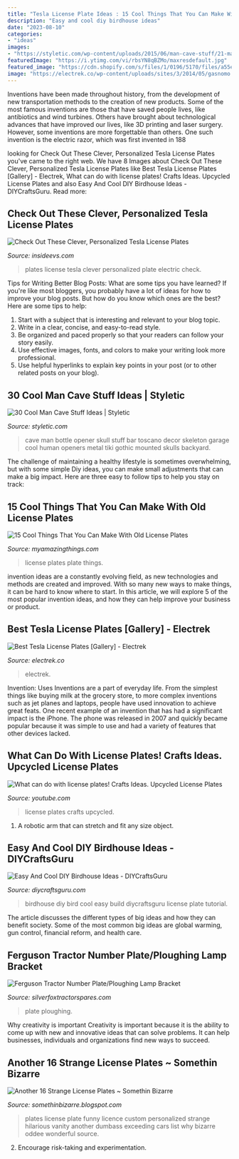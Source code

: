 ```yaml
---
title: "Tesla License Plate Ideas : 15 Cool Things That You Can Make With Old License Plates"
description: "Easy and cool diy birdhouse ideas"
date: "2023-08-10"
categories:
- "ideas"
images:
- "https://styletic.com/wp-content/uploads/2015/06/man-cave-stuff/21-man-cave-stuff-ideas.jpg"
featuredImage: "https://i.ytimg.com/vi/rbsYN8qBZMo/maxresdefault.jpg"
featured_image: "https://cdn.shopify.com/s/files/1/0196/5170/files/a55eaa46-a95a-43dc-9fab-2c10e73c814e_grande.JPG?v=1530958126"
image: "https://electrek.co/wp-content/uploads/sites/3/2014/05/gasnomo.jpg"
---
```



Inventions have been made throughout history, from the development of new transportation methods to the creation of new products. Some of the most famous inventions are those that have saved people lives, like antibiotics and wind turbines. Others have brought about technological advances that have improved our lives, like 3D printing and laser surgery. However, some inventions are more forgettable than others. One such invention is the electric razor, which was first invented in 188
	

		
looking for Check Out These Clever, Personalized Tesla License Plates you've came to the right web. We have 8 Images about Check Out These Clever, Personalized Tesla License Plates like Best Tesla License Plates [Gallery] - Electrek, What can do with license plates! Crafts Ideas. Upcycled License Plates and also Easy And Cool DIY Birdhouse Ideas - DIYCraftsGuru. Read more:
		
    
## Check Out These Clever, Personalized Tesla License Plates

<img loading=lazy src="https://cdn.shopify.com/s/files/1/0196/5170/files/a55eaa46-a95a-43dc-9fab-2c10e73c814e_grande.JPG?v=1530958126" onerror="this.onerror=null;this.src='https://tse4.mm.bing.net/th?id=OIP.RGuHEbhs4awezCWKUZc2EwHaFj&amp;pid=15.1';" alt="Check Out These Clever, Personalized Tesla License Plates">

_Source: insideevs.com_

>plates license tesla clever personalized plate electric check. 

	

Tips for Writing Better Blog Posts: What are some tips you have learned?
If you're like most bloggers, you probably have a lot of ideas for how to improve your blog posts. But how do you know which ones are the best? Here are some tips to help:
1. Start with a subject that is interesting and relevant to your blog topic.
2. Write in a clear, concise, and easy-to-read style.
3. Be organized and paced properly so that your readers can follow your story easily.
4. Use effective images, fonts, and colors to make your writing look more professional.
5. Use helpful hyperlinks to explain key points in your post (or to other related posts on your blog).

    
## 30 Cool Man Cave Stuff Ideas | Styletic

<img loading=lazy src="https://styletic.com/wp-content/uploads/2015/06/man-cave-stuff/21-man-cave-stuff-ideas.jpg" onerror="this.onerror=null;this.src='https://tse2.mm.bing.net/th?id=OIP.52KOWNbctH4FkOxpLPbQvAHaLH&amp;pid=15.1';" alt="30 Cool Man Cave Stuff Ideas | Styletic">

_Source: styletic.com_

>cave man bottle opener skull stuff bar toscano decor skeleton garage cool human openers metal tiki gothic mounted skulls backyard. 

	

The challenge of maintaining a healthy lifestyle is sometimes overwhelming, but with some simple Diy ideas, you can make small adjustments that can make a big impact. Here are three easy to follow tips to help you stay on track:

    
## 15 Cool Things That You Can Make With Old License Plates

<img loading=lazy src="http://myamazingthings.com/wp-content/uploads/2017/05/license-plate-diy.jpg" onerror="this.onerror=null;this.src='https://tse1.mm.bing.net/th?id=OIP.yEcmWmk8y7FLFyQ--u9HHgHaD3&amp;pid=15.1';" alt="15 Cool Things That You Can Make With Old License Plates">

_Source: myamazingthings.com_

>license plates plate things. 

	

invention ideas are a constantly evolving field, as new technologies and methods are created and improved. With so many new ways to make things, it can be hard to know where to start. In this article, we will explore 5 of the most popular invention ideas, and how they can help improve your business or product.

    
## Best Tesla License Plates [Gallery] - Electrek

<img loading=lazy src="https://electrek.co/wp-content/uploads/sites/3/2014/05/gasnomo.jpg" onerror="this.onerror=null;this.src='https://tse4.mm.bing.net/th?id=OIP.8g5WvxSbJDskxhmAZCivlQHaDR&amp;pid=15.1';" alt="Best Tesla License Plates [Gallery] - Electrek">

_Source: electrek.co_

>electrek. 

	

Invention: Uses
Inventions are a part of everyday life. From the simplest things like buying milk at the grocery store, to more complex inventions such as jet planes and laptops, people have used innovation to achieve great feats. 
One recent example of an invention that has had a significant impact is the iPhone. The phone was released in 2007 and quickly became popular because it was simple to use and had a variety of features that other devices lacked.

    
## What Can Do With License Plates! Crafts Ideas. Upcycled License Plates

<img loading=lazy src="https://i.ytimg.com/vi/rbsYN8qBZMo/maxresdefault.jpg" onerror="this.onerror=null;this.src='https://tse1.mm.bing.net/th?id=OIP.aZBpF6pWxR0sjhduR_5SPwHaEK&amp;pid=15.1';" alt="What can do with license plates! Crafts Ideas. Upcycled License Plates">

_Source: youtube.com_

>license plates crafts upcycled. 

	

1. A robotic arm that can stretch and fit any size object.

    
## Easy And Cool DIY Birdhouse Ideas - DIYCraftsGuru

<img loading=lazy src="https://www.diycraftsguru.com/wp-content/uploads/2018/09/How-to-build-a-Birdhouse-4.jpg" onerror="this.onerror=null;this.src='https://tse3.mm.bing.net/th?id=OIP.CgY7PyVaj8l8nho0Sxi3xAHaMW&amp;pid=15.1';" alt="Easy And Cool DIY Birdhouse Ideas - DIYCraftsGuru">

_Source: diycraftsguru.com_

>birdhouse diy bird cool easy build diycraftsguru license plate tutorial. 

	

The article discusses the different types of big ideas and how they can benefit society. Some of the most common big ideas are global warming, gun control, financial reform, and health care.

    
## Ferguson Tractor Number Plate/Ploughing Lamp Bracket

<img loading=lazy src="https://27.cdn.ekm.net/ekmps/shops/jws8408/images/ferguson-tractor-number-plate-ploughing-lamp-bracket-[4]-1390-p.jpg?v=1" onerror="this.onerror=null;this.src='https://tse3.mm.bing.net/th?id=OIP.7RsuU8bE8x6VyXEW6EQvPgHaFj&amp;pid=15.1';" alt="Ferguson Tractor Number Plate/Ploughing Lamp Bracket">

_Source: silverfoxtractorspares.com_

>plate ploughing. 

	

Why creativity is important
Creativity is important because it is the ability to come up with new and innovative ideas that can solve problems. It can help businesses, individuals and organizations find new ways to succeed.

    
## Another 16 Strange License Plates ~ Somethin Bizarre

<img loading=lazy src="https://4.bp.blogspot.com/_I9lJuLPsXSs/S-iItOvBJWI/AAAAAAAAMok/MfELHXYYZR0/s400/Another+16+Strange+License+Plates+2.jpg" onerror="this.onerror=null;this.src='https://tse3.mm.bing.net/th?id=OIP.2y5jKdWYl1vVt6wfzFzpIQHaGS&amp;pid=15.1';" alt="Another 16 Strange License Plates ~ Somethin Bizarre">

_Source: somethinbizarre.blogspot.com_

>plates license plate funny licence custom personalized strange hilarious vanity another dumbass exceeding cars list why bizarre oddee wonderful source. 

	

2. Encourage risk-taking and experimentation.

